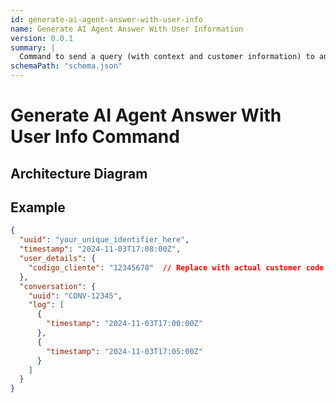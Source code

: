 ```yaml
---
id: generate-ai-agent-answer-with-user-info
name: Generate AI Agent Answer With User Information
version: 0.0.1
summary: |
  Command to send a query (with context and customer information) to an AI agent.
schemaPath: "schema.json"
---
```

# Generate AI Agent Answer With User Info Command

## Architecture Diagram

<NodeGraph />

<SchemaViewer file="schema.json" />

## Example

```json title="Message Example"
{
  "uuid": "your_unique_identifier_here",
  "timestamp": "2024-11-03T17:08:00Z",
  "user_details": {
    "codigo_cliente": "12345678"  // Replace with actual customer code
  },
  "conversation": {
    "uuid": "CONV-12345",
    "log": [
      {
        "timestamp": "2024-11-03T17:00:00Z"
      },
      {
        "timestamp": "2024-11-03T17:05:00Z"
      }
    ]
  }
}
```
